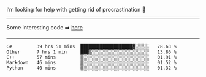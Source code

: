 I’m looking for help with getting rid of procrastination 🤔

-----

Some interesting code :arrow_right: [here](https://github.com/zhen8838/playground)

-----

<!--START_SECTION:waka-->
```text
C#         39 hrs 51 mins  ███████████████████▓░░░░░   78.63 % 
Other      7 hrs 1 min     ███▒░░░░░░░░░░░░░░░░░░░░░   13.86 % 
C++        57 mins         ▒░░░░░░░░░░░░░░░░░░░░░░░░   01.91 % 
Markdown   46 mins         ▒░░░░░░░░░░░░░░░░░░░░░░░░   01.52 % 
Python     40 mins         ▒░░░░░░░░░░░░░░░░░░░░░░░░   01.32 % 
```
<!--END_SECTION:waka-->

<!--
**zhen8838/zhen8838** is a ✨ _special_ ✨ repository because its `README.md` (this file) appears on your GitHub profile.

Here are some ideas to get you started:

- 🔭 I’m currently working on ...
- 🌱 I’m currently learning ...
- 👯 I’m looking to collaborate on ...
 ...
- 💬 Ask me about ...
- 📫 How to reach me: ...
- 😄 Pronouns: ...
- ⚡ Fun fact: ...
-->
